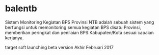 # balentb
Sistem Monitoring Kegiatan BPS Provinsi NTB
adalah sebuah sistem yang berfungsi untuk memonitoring semua kegiatan BPS disatu Provinsi,
memberikan peringkat dan penilaian BPS Kabupaten/Kota sesuai capaian kerjanya.

target soft launching beta version Akhir Februari 2017
